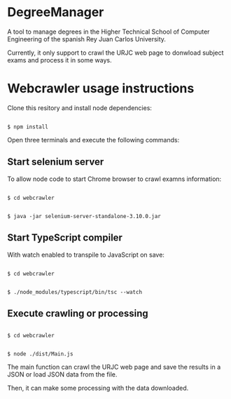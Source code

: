 # DegreeManager
A tool to manage degrees in the Higher Technical School of Computer Engineering of the spanish Rey Juan Carlos University.

Currently, it only support to crawl the URJC web page to donwload subject exams and process it in some ways.

# Webcrawler usage instructions

Clone this resitory and install node dependencies:

<code>
$ npm install
</code>

Open three terminals and execute the following commands:

## Start selenium server

To allow node code to start Chrome browser to crawl examns information:

<code>
$ cd webcrawler

$ java -jar selenium-server-standalone-3.10.0.jar
</code>

## Start TypeScript compiler 

With watch enabled to transpile to JavaScript on save:

<code>
$ cd webcrawler

$ ./node_modules/typescript/bin/tsc --watch
</code>

## Execute crawling or processing

<code>
$ cd webcrawler

$ node ./dist/Main.js
</code>

The main function can crawl the URJC web page and save the results in a JSON or load JSON data from the file.

Then, it can make some processing with the data downloaded.



